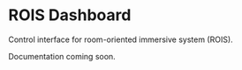 # ROIS Dashboard

Control interface for room-oriented immersive system (ROIS).

Documentation coming soon.

